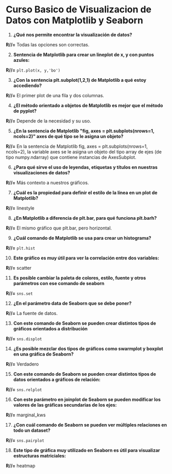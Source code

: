 # Curso Basico de Visualizacion de Datos con Matplotlib y Seaborn

1. **¿Qué nos permite encontrar la visualización de datos?**
   
**R//=** Todas las opciones son correctas.

2. **Sentencia de Matplotlib para crear un lineplot de x, y con puntos azules:**
 
**R//=** `plt.plot(x, y,'bo')`

3. **¿Con la sentencia plt.subplot(1,2,1) de Matplotlib a qué estoy accediendo?**
   
**R//=** El primer plot de una fila y dos columnas.

4. **¿El método orientado a objetos de Matplotlib es mejor que el método de pyplot?**
   
**R//=** Depende de la necesidad y su uso.

5. **¿En la sentencia de Matplotlib "fig, axes = plt.subplots(nrows=1, ncols=2)" axes de qué tipo se le asigna un objeto?**
    
**R//=** En la sentencia de Matplotlib fig, axes = plt.subplots(nrows=1, ncols=2), la variable axes se le asigna un objeto del tipo array de ejes (de tipo numpy.ndarray) que contiene instancias de AxesSubplot.

6. **¿Para qué sirve el uso de leyendas, etiquetas y títulos en nuestras visualizaciones de datos?**
    
**R//=** Más contexto a nuestros gráficos.

7. **¿Cuál es la propiedad para definir el estilo de la línea en un plot de Matplotlib?**
    
**R//=** linestyle

8. **¿En Matplotlib a diferencia de plt.bar, para qué funciona plt.barh?**
    
**R//=** El mismo gráfico que plt.bar, pero horizontal.

9. **¿Cuál comando de Matplotlib se usa para crear un histograma?**
    
**R//=** `plt.hist`

10. **Este gráfico es muy útil para ver la correlación entre dos variables:**
    
**R//=** scatter

11. **Es posible cambiar la paleta de colores, estilo, fuente y otros parámetros con ese comando de seaborn**
    
**R//=** `sns.set`

12. **¿En el parámetro data de Seaborn que se debe poner?**
    
**R//=** La fuente de datos.

13. **Con este comando de Seaborn se pueden crear distintos tipos de gráficos orientados a distribución**
    
**R//=** `sns.displot`

14. **¿Es posible mezclar dos tipos de gráficos como swarmplot y boxplot en una gráfica de Seaborn?**
    
**R//=** Verdadero

15. **Con este comando de Seaborn se pueden crear distintos tipos de datos orientados a gráficos de relación:**
    
**R//=** `sns.relplot`

16. **Con este parámetro en joinplot de Seaborn se pueden modificar los valores de las gráficas secundarias de los ejes:**
    
**R//=** marginal_kws

17. **¿Con cuál comando de Seaborn se pueden ver múltiples relaciones en todo un dataset?**
    
**R//=** `sns.pairplot`

18. **Este tipo de gráfica muy utilizado en Seaborn es útil para visualizar estructuras matriciales:**
    
**R//=** heatmap